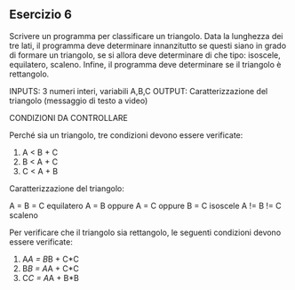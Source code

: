 ## Esercizio 6

Scrivere un programma per classificare un triangolo. Data la lunghezza dei tre
lati, il programma deve determinare innanzitutto se questi siano in grado di
formare un triangolo, se si allora deve determinare di che tipo: isoscele,
equilatero, scaleno.
Infine, il programma deve determinare se il triangolo è rettangolo.  

INPUTS: 3 numeri interi, variabili A,B,C
OUTPUT: Caratterizzazione del triangolo (messaggio di testo a video)

CONDIZIONI DA CONTROLLARE

Perché sia un triangolo, tre condizioni devono essere verificate:

1) A < B + C
2) B < A + C
3) C < A + B

Caratterizzazione del triangolo:

A = B = C equilatero
A = B oppure A = C oppure B = C isoscele
A != B != C scaleno

Per verificare che il triangolo sia rettangolo, le seguenti condizioni devono
essere verificate:

1) A*A = B*B + C*C
2) B*B = A*A + C*C
3) C*C = A*A + B*B

